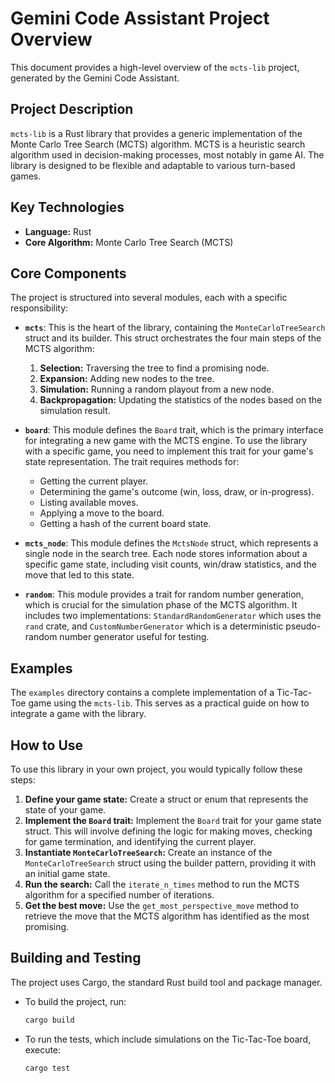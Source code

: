 # Gemini Code Assistant Project Overview

This document provides a high-level overview of the `mcts-lib` project, generated by the Gemini Code Assistant.

## Project Description

`mcts-lib` is a Rust library that provides a generic implementation of the Monte Carlo Tree Search (MCTS) algorithm. MCTS is a heuristic search algorithm used in decision-making processes, most notably in game AI. The library is designed to be flexible and adaptable to various turn-based games.

## Key Technologies

- **Language:** Rust
- **Core Algorithm:** Monte Carlo Tree Search (MCTS)

## Core Components

The project is structured into several modules, each with a specific responsibility:

- **`mcts`**: This is the heart of the library, containing the `MonteCarloTreeSearch` struct and its builder. This struct orchestrates the four main steps of the MCTS algorithm:
    1.  **Selection:** Traversing the tree to find a promising node.
    2.  **Expansion:** Adding new nodes to the tree.
    3.  **Simulation:** Running a random playout from a new node.
    4.  **Backpropagation:** Updating the statistics of the nodes based on the simulation result.

- **`board`**: This module defines the `Board` trait, which is the primary interface for integrating a new game with the MCTS engine. To use the library with a specific game, you need to implement this trait for your game's state representation. The trait requires methods for:
    - Getting the current player.
    - Determining the game's outcome (win, loss, draw, or in-progress).
    - Listing available moves.
    - Applying a move to the board.
    - Getting a hash of the current board state.

- **`mcts_node`**: This module defines the `MctsNode` struct, which represents a single node in the search tree. Each node stores information about a specific game state, including visit counts, win/draw statistics, and the move that led to this state.

- **`random`**: This module provides a trait for random number generation, which is crucial for the simulation phase of the MCTS algorithm. It includes two implementations: `StandardRandomGenerator` which uses the `rand` crate, and `CustomNumberGenerator` which is a deterministic pseudo-random number generator useful for testing.

## Examples

The `examples` directory contains a complete implementation of a Tic-Tac-Toe game using the `mcts-lib`. This serves as a practical guide on how to integrate a game with the library.

## How to Use

To use this library in your own project, you would typically follow these steps:

1.  **Define your game state:** Create a struct or enum that represents the state of your game.
2.  **Implement the `Board` trait:** Implement the `Board` trait for your game state struct. This will involve defining the logic for making moves, checking for game termination, and identifying the current player.
3.  **Instantiate `MonteCarloTreeSearch`:** Create an instance of the `MonteCarloTreeSearch` struct using the builder pattern, providing it with an initial game state.
4.  **Run the search:** Call the `iterate_n_times` method to run the MCTS algorithm for a specified number of iterations.
5.  **Get the best move:** Use the `get_most_perspective_move` method to retrieve the move that the MCTS algorithm has identified as the most promising.

## Building and Testing

The project uses Cargo, the standard Rust build tool and package manager.

- To build the project, run:
  ```bash
  cargo build
  ```

- To run the tests, which include simulations on the Tic-Tac-Toe board, execute:
  ```bash
  cargo test
  ```